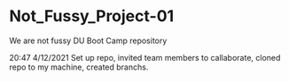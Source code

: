 # Not_Fussy_Project-01
We are not fussy DU Boot Camp repository

20:47 4/12/2021 Set up repo, invited team members to callaborate, cloned repo to my machine, created branchs.
